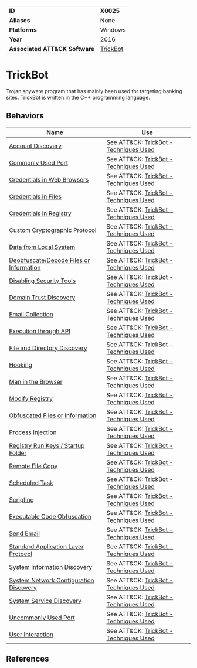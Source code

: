 |||
|---------|------------------------|
|**ID**|**X0025**|
|**Aliases**|None|
|**Platforms**|Windows|
|**Year**| 2016 |
|**Associated ATT&CK Software**|[TrickBot](https://attack.mitre.org/software/S0266/)|


TrickBot
========
Trojan spyware program that has mainly been used for targeting banking sites. TrickBot is written in the C++ programming language.

Behaviors
---------
|Name|Use|
|---------------------|-------------------------------------------------------|
|[Account Discovery](https://github.com/MBCProject/mbc-markdown/blob/master/discovery/account-discover.md)|See ATT&CK: [TrickBot - Techniques Used](https://attack.mitre.org/software/S0266/)|
|[Commonly Used Port](https://github.com/MBCProject/mbc-markdown/blob/master/command-and-control/common-port.md)|See ATT&CK: [TrickBot - Techniques Used](https://attack.mitre.org/software/S0266/)|
|[Credentials in Web Browsers](https://github.com/MBCProject/mbc-markdown/blob/master/credential-access/credentials-in-web-browsers.md)|See ATT&CK: [TrickBot - Techniques Used](https://attack.mitre.org/software/S0266/)|
|[Credentials in Files](https://github.com/MBCProject/mbc-markdown/blob/master/credential-access/credentials-in-files.md)|See ATT&CK: [TrickBot - Techniques Used](https://attack.mitre.org/software/S0266/)|
|[Credentials in Registry](https://github.com/MBCProject/mbc-markdown/blob/master/credential-access/credentials-in-registry.md)|See ATT&CK: [TrickBot - Techniques Used](https://attack.mitre.org/software/S0266/)|
|[Custom Cryptographic Protocol](https://github.com/MBCProject/mbc-markdown/blob/master/command-and-control/custom-crypto-protocol.md)|See ATT&CK: [TrickBot - Techniques Used](https://attack.mitre.org/software/S0266/)|
|[Data from Local System](https://github.com/MBCProject/mbc-markdown/blob/master/collection/data-local-system.md)|See ATT&CK: [TrickBot - Techniques Used](https://attack.mitre.org/software/S0266/)|
|[Deobfuscate/Decode Files or Information](https://github.com/MBCProject/mbc-markdown/blob/master/defense-evasion/deobfuscate-files.md)|See ATT&CK: [TrickBot - Techniques Used](https://attack.mitre.org/software/S0266/)|
|[Disabling Security Tools](https://github.com/MBCProject/mbc-markdown/blob/master/defense-evasion/disable-security-tools.md)|See ATT&CK: [TrickBot - Techniques Used](https://attack.mitre.org/software/S0266/)|
|[Domain Trust Discovery](https://github.com/MBCProject/mbc-markdown/blob/master/discovery/domain-trust-discover.md)|See ATT&CK: [TrickBot - Techniques Used](https://attack.mitre.org/software/S0266/)|
|[Email Collection](https://github.com/MBCProject/mbc-markdown/blob/master/collection/email-collect.md)|See ATT&CK: [TrickBot - Techniques Used](https://attack.mitre.org/software/S0266/)|
|[Execution through API](https://github.com/MBCProject/mbc-markdown/blob/master/execution/execution-via-api.md)|See ATT&CK: [TrickBot - Techniques Used](https://attack.mitre.org/software/S0266/)|
|[File and Directory Discovery](https://github.com/MBCProject/mbc-markdown/blob/master/discovery/file-and-directory-discover.md)|See ATT&CK: [TrickBot - Techniques Used](https://attack.mitre.org/software/S0266/)|
|[Hooking](https://github.com/MBCProject/mbc-markdown/blob/master/credential-access/hooking.md)|See ATT&CK: [TrickBot - Techniques Used](https://attack.mitre.org/software/S0266/)|
|[Man in the Browser](https://github.com/MBCProject/mbc-markdown/blob/master/collection/man-in-browser.md)|See ATT&CK: [TrickBot - Techniques Used](https://attack.mitre.org/software/S0266/)|
|[Modify Registry](https://github.com/MBCProject/mbc-markdown/blob/master/defense-evasion/modify-reg.md)|See ATT&CK: [TrickBot - Techniques Used](https://attack.mitre.org/software/S0266/)|
|[Obfuscated Files or Information](https://github.com/MBCProject/mbc-markdown/blob/master/defense-evasion/obfuscate-files.md)|See ATT&CK: [TrickBot - Techniques Used](https://attack.mitre.org/software/S0266/)|
|[Process Injection](https://github.com/MBCProject/mbc-markdown/blob/master/defense-evasion/process-inject.md)|See ATT&CK: [TrickBot - Techniques Used](https://attack.mitre.org/software/S0266/)|
|[Registry Run Keys / Startup Folder](https://github.com/MBCProject/mbc-markdown/blob/master/persistence/registry-run-startup.md)|See ATT&CK: [TrickBot - Techniques Used](https://attack.mitre.org/software/S0266/)|
|[Remote File Copy](https://github.com/MBCProject/mbc-markdown/blob/master/command-and-control/remote-file-copy.md)|See ATT&CK: [TrickBot - Techniques Used](https://attack.mitre.org/software/S0266/)|
|[Scheduled Task](https://github.com/MBCProject/mbc-markdown/blob/master/execution/scheduled-task.md)|See ATT&CK: [TrickBot - Techniques Used](https://attack.mitre.org/software/S0266/)|
|[Scripting](https://github.com/MBCProject/mbc-markdown/blob/master/execution/scripting.md)|See ATT&CK: [TrickBot - Techniques Used](https://attack.mitre.org/software/S0266/)|
|[Executable Code Obfuscation](https://github.com/MBCProject/mbc-markdown/blob/master/anti-static-analysis/exe-code-obfuscate.md)|See ATT&CK: [TrickBot - Techniques Used](https://attack.mitre.org/software/S0266/)|
|[Send Email](https://github.com/MBCProject/mbc-markdown/blob/master/execution/send-email.md)|See ATT&CK: [TrickBot - Techniques Used](https://attack.mitre.org/software/S0266/)|
|[Standard Application Layer Protocol](https://github.com/MBCProject/mbc-markdown/blob/master/command-and-control/std-app-protocol.md)|See ATT&CK: [TrickBot - Techniques Used](https://attack.mitre.org/software/S0266/)|
|[System Information Discovery](https://github.com/MBCProject/mbc-markdown/blob/master/discovery/system-info-discover.md)|See ATT&CK: [TrickBot - Techniques Used](https://attack.mitre.org/software/S0266/)|
|[System Network Configuration Discovery](https://github.com/MBCProject/mbc-markdown/blob/master/discovery/system-network-config-discover.md)|See ATT&CK: [TrickBot - Techniques Used](https://attack.mitre.org/software/S0266/)|
|[System Service Discovery](https://github.com/MBCProject/mbc-markdown/blob/master/discovery/system-service-discover.md)|See ATT&CK: [TrickBot - Techniques Used](https://attack.mitre.org/software/S0266/)|
|[Uncommonly Used Port](https://github.com/MBCProject/mbc-markdown/blob/master/command-and-control/uncommon-port.md)|See ATT&CK: [TrickBot - Techniques Used](https://attack.mitre.org/software/S0266/)|
|[User Interaction](https://github.com/MBCProject/mbc-markdown/blob/master/execution/user-interaction.md)|See ATT&CK: [TrickBot - Techniques Used](https://attack.mitre.org/software/S0266/)|

References
----------

